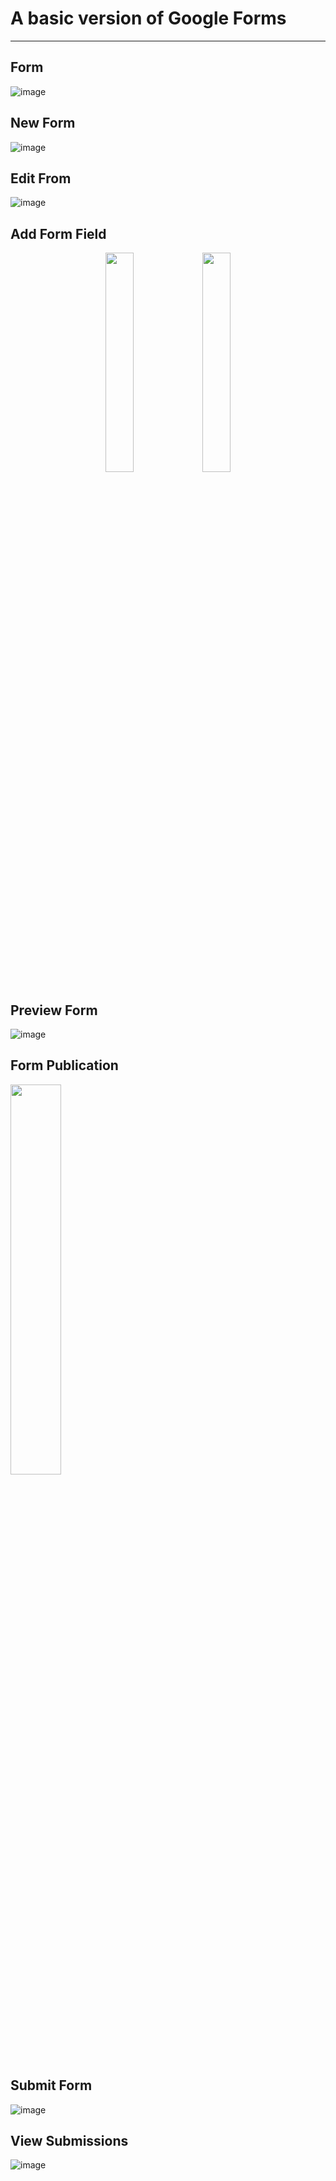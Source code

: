 # A basic version of Google Forms
---

## Form
![image](https://user-images.githubusercontent.com/16888656/94226905-c9275800-fec6-11ea-88c3-9512d680eeef.png)

## New Form
![image](https://user-images.githubusercontent.com/16888656/94227027-29b69500-fec7-11ea-8e9b-a5add03bb235.png)

## Edit From
![image](https://user-images.githubusercontent.com/16888656/94227065-4bb01780-fec7-11ea-8171-e787e5a67149.png)

## Add Form Field
<p align="center">
	<img src="https://user-images.githubusercontent.com/16888656/94227107-6aaea980-fec7-11ea-9099-5882a3aa9235.png" width="30%" height="30%"/>
	<img src="https://user-images.githubusercontent.com/16888656/94227139-874ae180-fec7-11ea-8795-1e3693c5bec7.png" width="30%" height="30%"/>
</p>


## Preview Form
![image](https://user-images.githubusercontent.com/16888656/94227160-9893ee00-fec7-11ea-98b5-321d81f1685c.png)

## Form Publication
<img src="https://user-images.githubusercontent.com/16888656/94227192-b5302600-fec7-11ea-8232-cc59ad19981b.png" width="40%" height="40%"/>

## Submit Form
![image](https://user-images.githubusercontent.com/16888656/94227226-d264f480-fec7-11ea-8569-00049ecb9e0b.png)

## View Submissions
![image](https://user-images.githubusercontent.com/16888656/94227259-f0325980-fec7-11ea-9124-f6eb96e56480.png)

